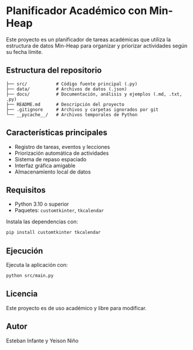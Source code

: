 # Planificador Académico con Min-Heap

Este proyecto es un planificador de tareas académicas que utiliza la estructura de datos Min-Heap para organizar y priorizar actividades según su fecha límite.

## Estructura del repositorio

```
├── src/           # Código fuente principal (.py)
├── data/          # Archivos de datos (.json)
├── docs/          # Documentación, análisis y ejemplos (.md, .txt, .py)
├── README.md      # Descripción del proyecto
├── .gitignore     # Archivos y carpetas ignorados por git
└── __pycache__/   # Archivos temporales de Python
```

## Características principales
- Registro de tareas, eventos y lecciones
- Priorización automática de actividades
- Sistema de repaso espaciado
- Interfaz gráfica amigable
- Almacenamiento local de datos

## Requisitos
- Python 3.10 o superior
- Paquetes: `customtkinter`, `tkcalendar`

Instala las dependencias con:
```sh
pip install customtkinter tkcalendar
```

## Ejecución
Ejecuta la aplicación con:
```sh
python src/main.py
```

## Licencia
Este proyecto es de uso académico y libre para modificar.

## Autor
Esteban Infante y Yeison Niño
